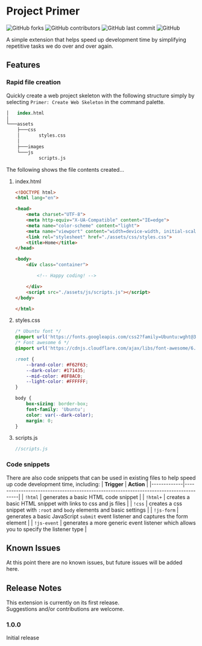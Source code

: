 # Project Primer
![GitHub forks](https://img.shields.io/github/forks/AussieDev81/project-primer?style=for-the-badge)
![GitHub contributors](https://img.shields.io/github/contributors/AussieDev81/project-primer?style=for-the-badge)
![GitHub last commit](https://img.shields.io/github/last-commit/AussieDev81/project-primer?style=for-the-badge)
![GitHub](https://img.shields.io/github/license/AussieDev81/project-primer?style=for-the-badge)

A simple extension that helps speed up development time by simplifying repetitive tasks we do over and over again.

## Features
### Rapid file creation
Quickly create a web project skeleton with the following structure simply by selecting `Primer: Create Web Skeleton` in the command palette.
```ps 
│   index.html
│
└───assets
    ├───css
    │       styles.css
    │
    ├───images
    └───js
            scripts.js
```

The following shows the file contents created...
1. index.html
    ```html
    <!DOCTYPE html>
    <html lang="en">

    <head>
        <meta charset="UTF-8">
        <meta http-equiv="X-UA-Compatible" content="IE=edge">
        <meta name="color-scheme" content="light">
        <meta name="viewport" content="width=device-width, initial-scale=1.0">
        <link rel="stylesheet" href="./assets/css/styles.css">
        <title>Home</title>
    </head>

    <body>
        <div class="container">

            <!-- Happy coding! -->

        </div>
        <script src="./assets/js/scripts.js"></script>
    </body>

    </html>
    ```
2. styles.css
    ```css
    /* Ubuntu font */
    @import url('https://fonts.googleapis.com/css2?family=Ubuntu:wght@300;400;500;700&display=swap');
    /* Font awesome 6 */
    @import url('https://cdnjs.cloudflare.com/ajax/libs/font-awesome/6.2.1/css/all.min.css');

    :root {
        --brand-color: #F62F63;
        --dark-color: #171435;
        --mid-color: #8F8AC0;
        --light-color: #FFFFFF;
    }

    body {
        box-sizing: border-box;
        font-family: 'Ubuntu';
        color: var(--dark-color);
        margin: 0;
    }
    ```
3. scripts.js
    ```js
    //scripts.js

    ```

### Code snippets
There are also code snippets that can be used in existing files to help speed up code development time, including:
| **Trigger** | **Action**                                                                            |
|-------------|---------------------------------------------------------------------------------------|
| `!html`     | generates a basic HTML code snippet                                                   |
| `!html+`    | creates a basic HTML snippet with links to css and js files                           |
| `!css`      | creates a css snippet with `:root` and `body` elements and basic settings             |
| `!js-form`  | generates a basic JavaScript `submit` event listener and captures the form element    |
| `!js-event` | generates a more generic event listener which allows you to specify the listener type |



## Known Issues

At this point there are no known issues, but future issues will be added here.

## Release Notes

This extension is currently on its first release.  
Suggestions and/or contributions are welcome.

### 1.0.0

Initial release
